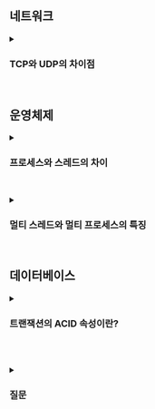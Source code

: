 ## 네트워크

<details>



<summary><h3> TCP와 UDP의 차이점</h3></summary>


```
// 답변

📌 TCP는 연결 지향형 프로토콜이고, 흐름제어 · 혼잡제어 · 패킷 순서 보장 등을 지원합니다.
신뢰성 향상을 위한 3-way · 4-way handshake 과정이 있어 UDP 보다는 속도가 느립니다.

📌 UDP는 비연결형 프로토콜입니다.
데이터의 수신 여부를 확인하지 않고 패킷의 순서 보장을 하지 않기 때문에 신뢰성이 낮지만 속도가 빠르다는 장점이 있습니다.
```



### 📖 **TMI**

<div align = "center">
  <img src="https://raw.githubusercontent.com/buinq/imageServer/main/img/image-20230623154540657.png" alt="image-20230623154540657" style="width: 500px;"  />
</div>


TCP와 UDP는 OSI 7 계층 중 **전송 계층에 해당하는 프로토콜**이다.

전송 계층은 신뢰성있는 데이터 전송을 담당하는 계층이다.

<br>

1️⃣ **TCP (Transmission Control Protocol)**

TCP의 전송 단위는 세그먼트라고 하며, 각 세그먼트는 헤더를 갖는다.

IP가 컴퓨터 레벨까지의 데이터의 전송을 처리한다면, TCP는 응용 프로그램으로의 패킷 관리와 추적을 당담한다.

<div align = "center">
<img src="https://raw.githubusercontent.com/buinq/imageServer/main/img/image-20230623152421689.png" alt="image-20230623152421689" style="width: 500px;" />
</div>


헤더의 목적지 포트 주소를 지정해 전송한다. 예를 들어, 웹으로 접근하는 목적지 포트는 80이다.

`Sequence number` 헤더는 TCP 세그먼트의 순서번호를 표시하고 이를 통해 전송하는 패킷의 순서를 보장할 수 있다.

그리고 `CheckSum` 정보를 통해 데이터 오류가 발생했는지 검사한다.

> CheckSum은 간단히 말하면, 데이터를 더해서 만든 바이트를 이용해서, `체크섬 바이트 + (데이터 총 합 바이트) = 0` 을 만족하는 체크섬 바이트라는 것을 얻고, 데이터 전송 후에도 체크섬 바이트를 더했을 때 0이 나오는지 확인하는 것이다.

`Flags` 에는 `ACK` · `SYN` · `FIN` 과 같은 플래그 비트들이 있고 이를 통해서 연결 과정에선 3-way handShake 혹은 연결 해제 과정에 4-way handShake를 진행한다.

<br>

💡 데이터 송신 측과 수신 측의 처리 속도를 조절하여 흐름 조절을 하고 네트워크 내의 패킷 수를 조절하여 혼잡 제어를 수행한다.



🚨 단, 신뢰성을 중요시하다보니, 매번 handShake 같은 과정이 수반되므로 시간 손실이 발생하고 패킷의 전송 순서에 맞게 수신이 안되거나 손실되는 경우 재 전송함으로서 시간 손실이 발생한다는 단점이 있다. 그리고 1대1 통신만 가능하다.

<br>

2️⃣ **UDP (User Datagram Protocol)**

<div align = "center">
<img src="https://raw.githubusercontent.com/buinq/imageServer/main/img/image-20230623152255679.png" alt="image-20230623152255679"  style="width: 500px;" />
</div>


UDP도 TCP와 동일하게 포트번호를 지정하고 `CheckSum` 이 존재한다.

UDP는 신뢰성 연결보다는 빠른 전송에 중점을 둔 프로토콜이다.

따라서, 🚨 데이터의 수신 여부나 전송한 패킷 순서대로 수신되었는지 확인하지 않는다.

💡 속도가 빠르다는 이점이 있어 실시간 스트리밍, DNS(Domain Name System) 등 데이터의 신속한 전송이 중요한 비대화형 애플리케이션에 적합하다.

데이터의 순서나 신뢰성이 크게 중요하지 않고 TCP의 연결 설정과 재전송 기능이 실시간 요구사항을 충족하지 못할 수 있기 때문이다.

</details>



<br>



## 운영체제

<details>



<summary><h3> 프로세스와 스레드의 차이</h3></summary>


```
// 답변
프로세스란 운영체제로부터 시스템 자원을 할당받아 메모리에서 실행되는 작업 단위입니다.
스레드는 프로세스가 할당받은 자원을 이용하는 작업 단위입니다. 즉, 프로세스는 최소 1개의 스레드를 갖고 있습니다.
```



### 📖 **TMI**



1️⃣ **프로세스**

<div align = "center">
    <img src="https://raw.githubusercontent.com/WeareSoft/tech-interview/master/contents/images/process.png" alt="img"  style="width: 500px;" />
</div>



프로세스는 💡 **메모리에 올라와 실행되고 있는 프로그램이며 하나의 작업 단위**이다.

프로그램을 실행하기 위해서, 운영체제는 프로그램을 메모리의 적당한 위치로 가져온다.

그와 동시에 프로세스를 처리하기 위한 도구인 PCB(Process Control Block) 를 생성한다.

<br>

PCB에는 프로세스 구분자, 프로세스의 메모리 상 위치 등 프로세스를 처리하기 위한 정보가 있다.

프로세스가 종료될 때, PCB도 함께 제거된다.

참고로, CPU를 차지하던 프로세스를 교체하는 과정에서 사용하던 PCB를 내보내고 새로운 PCB를 받아들이는 과정을 문맥교환이라고 한다.

<br>

<div align = "center">
    <img src="https://raw.githubusercontent.com/buinq/imageServer/main/img/image-20230626184113665.png" alt="image-20230626184113665"  style="width: 700px;"/>
</div>

프로세스는 위와 같이 5개의 상태로 구분된다.

1. 생성 상태 : 프로세스가 메모리에 올라와 실행 준비를 완료한 상태, 프로세스를 처리하기 위한 PCB를 생성한다.
2. 준비 상태 : 생성된 프로세스가 CPU(자원)을 얻기 위해 기다리는 상태이다. CPU가 1개라면, 한 번에 하나의 프로세스만 실행할 수 있기 때문이다.
3. 실행 상태 : 프로세스가 CPU(자원)을 얻어 작업을 수행 중인 상태이다. CPU 스케줄러에 의해 선택된 프로세스는 일정 시간 CPU를 사용할 권리를 갖는다.
4. 완료 상태 : 주어진 시간 동안 작업을 다 마치면 완료 상태가 되고 PCB가 제거된다.
5. 대기 상태 : 입출력을 요구한 프로세스가 입출력이 완료될 때까지 기다리는 상태이다. CPU가 입출력까지 관여하면 효율이 떨어지기 때문에 입출력 관리자를 통해서 입출력 작업을 요청하면, 입출력 관리자는 입출력이 완료되었을 때 인터럽트라는 신호를 CPU에게 보내 완료됐음을 알린다. 대기 상태의 프로세스가 입출력이 완료되면 준비 상태로 들어가 자신의 차례를 기다리게 된다.

<br>

2️⃣ **스레드**

스레드는 💡 **프로세스가 할당받은 자원을 이용하는 실행 단위**이다.

<div align = "center">
    <img src="https://github.com/WeareSoft/tech-interview/raw/master/contents/images/thread.png" alt="img" style="width: 500px;"/>
</div>

하나의 프로세스에는 최소 하나의 스레드(실행 단위)가 존재한다.

스레드가 여러개인 경우, 스레드들 간에 프로세스의 자원인 Code, Data, Heap 영역은 공유하고 각 스레드는 별도의 stack을 갖는다.

스레드를 여러개 사용하면 프로세스가 처리해야 할 작업을 분담할 수 있어 작업 부담을 줄일 수 있지만, 하나의 스레드에 문제가 생기면 프로세스가 종료된다.

</details>



## 

<details>



<summary><h3> 멀티 스레드와 멀티 프로세스의 특징</h3></summary>


```
// 답변
멀티 프로세스는 하나의 프로세스의 문제가 다른 프로세스에 영향을 주지 않지만, 자원을 많이 사용하고 문맥 교환으로 인한 성능저하가 발생합니다.

멀티 스레드는 스레드간 프로세스의 자원을 공유해서 메모리를 아낄 수 있고 문맥 교환이 빠르다는 장점이 있지만 
동기화 문제로 인한 성능 저하와 하나의 스레드 문제가 해당 프로세스의 모든 스레드에 영향을 준다는 단점이 있습니다.
```



### 📖 **TMI**



1️⃣ **멀티 프로세스**

멀티 프로세스는 단어 그대로, 여러개의 프로세스를 사용해 작업을 병렬처리하는 것이다.



💡 멀티 프로세스는 서로 독립적인 메모리 공간을 갖기 때문에, 문제가 생겨도 서로에게 영향을 주지 않는다.

다만, 🚨 서로의 메모리 영역에 직접 접근할 수 없어 정보를 주고 받아야 하는 경우 IPC 통신을 사용해야하는데 비효율적이고 복잡하다.

그리고 CPU의 자원을 사용하는 프로세스를 교체하는 문맥 교환 과정이 빈번하게 일어나기 때문에 성능 저하가 발생할 수 있다.



2️⃣ **멀티 스레드**

프로세스가 작업을 처리하는데 사용하는 작업 단위를 스레드라고 하고, 이러한 스레드가 여러 개 있다는 의미이다.

여러 개의 스레드가 동시에 작업을 처리할 수 있기 때문에 단일 스레드보다 효율적으로 작업을 처리할 수 있다.

<br>

그리고 💡 프로세스 내의 Code, Data, Heap 메모리를 공유하기 때문에 스레드 간 효율적으로 통신할 수 있고 

스레드 간 문맥 교환이 프로세스간 문맥 교환보다 빨라 작업 처리 시간을 단축시킬 수 있다.

다만, 🚨 한 스레드에서 발생한 문제가 다른 스레드에 영향을 줄 수 있고 공유 자원의 동기화 작업 때문에 병목 현상이나 데드락이 발생할 수 있다.



<br>

📌 인터넷 익스플로러의 탭 기능은 멀티 스레드이고 크롬의 탭 기능은 멀티 프로세스이다.

크롬 탭은 멀티 프로세스이기 때문에, 탭 마다 메모리를 할당받아 메모리를 많이 점유할 수 있지만 하나의 탭에 문제가 생겨 다른 탭도 종료가 되는 상황을 방지할 수 있다.

익스플로러의 경우 싱글 프로세스에 멀티 스레드 방식으 하나의 탭에 문제가 생기면 다른 탭에도 영향을 준다.



</details>





<br>



## 데이터베이스

<details>



<summary><h3> 트랜잭션의 ACID 속성이란?</h3></summary>


```
// 답변
트랜잭션은 데이터베이스의 상태를 변화시키는 논리적인 작업 단위입니다.

ACID는 트랜잭션이 안전하게 수행된다는 것을 보장하기 위한 성질로 4가지 특성이 있습니다.
 
 1. 원자성(Atomicity) 
    트랜잭션이 DB에 모두 반영되거나, 중간에 어떤 문제가 발생한다면 전혀 반영되지 않아야 합니다.
    
 2. 일관성(consistency)
    트랜잭션 작업이 완료된 후에도, 데이터베이스의 제약조건이 지켜져야 합니다.
    
 3. 고립성(Isolation)
    둘 이상의 트랜잭션이 실행되고 있을 때, 각각의 트랜잭션은 서로 간섭없이 독립적으로 수행되어야 합니다.
    
 4. 지속성(Durability)
    성공적으로 트랜잭션이 수행되었다면, 그 결과는 데이터베이스에 보존되어야 합니다.
```



### 📖 **TMI**



</details>









<br>

## 

<details>



<summary><h3> 질문</h3></summary>


```
// 답변

```



### 📖 **TMI**



</details>






